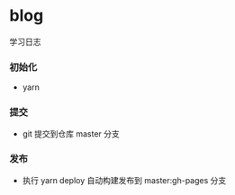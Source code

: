 # blog

学习日志
### 初始化
- yarn

### 提交

- git 提交到仓库 master 分支

### 发布

- 执行 yarn deploy 自动构建发布到 master:gh-pages 分支
